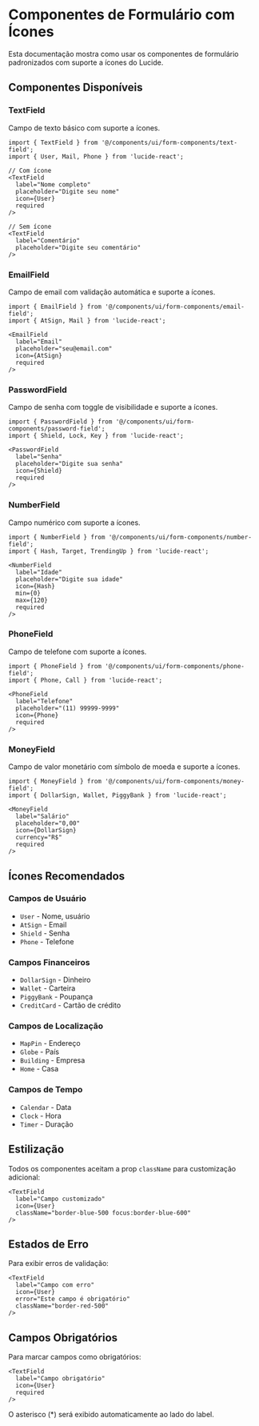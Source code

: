 # Componentes de Formulário com Ícones

Esta documentação mostra como usar os componentes de formulário padronizados com suporte a ícones do Lucide.

## Componentes Disponíveis

### TextField
Campo de texto básico com suporte a ícones.

```tsx
import { TextField } from '@/components/ui/form-components/text-field';
import { User, Mail, Phone } from 'lucide-react';

// Com ícone
<TextField
  label="Nome completo"
  placeholder="Digite seu nome"
  icon={User}
  required
/>

// Sem ícone
<TextField
  label="Comentário"
  placeholder="Digite seu comentário"
/>
```

### EmailField
Campo de email com validação automática e suporte a ícones.

```tsx
import { EmailField } from '@/components/ui/form-components/email-field';
import { AtSign, Mail } from 'lucide-react';

<EmailField
  label="Email"
  placeholder="seu@email.com"
  icon={AtSign}
  required
/>
```

### PasswordField
Campo de senha com toggle de visibilidade e suporte a ícones.

```tsx
import { PasswordField } from '@/components/ui/form-components/password-field';
import { Shield, Lock, Key } from 'lucide-react';

<PasswordField
  label="Senha"
  placeholder="Digite sua senha"
  icon={Shield}
  required
/>
```

### NumberField
Campo numérico com suporte a ícones.

```tsx
import { NumberField } from '@/components/ui/form-components/number-field';
import { Hash, Target, TrendingUp } from 'lucide-react';

<NumberField
  label="Idade"
  placeholder="Digite sua idade"
  icon={Hash}
  min={0}
  max={120}
  required
/>
```

### PhoneField
Campo de telefone com suporte a ícones.

```tsx
import { PhoneField } from '@/components/ui/form-components/phone-field';
import { Phone, Call } from 'lucide-react';

<PhoneField
  label="Telefone"
  placeholder="(11) 99999-9999"
  icon={Phone}
  required
/>
```

### MoneyField
Campo de valor monetário com símbolo de moeda e suporte a ícones.

```tsx
import { MoneyField } from '@/components/ui/form-components/money-field';
import { DollarSign, Wallet, PiggyBank } from 'lucide-react';

<MoneyField
  label="Salário"
  placeholder="0,00"
  icon={DollarSign}
  currency="R$"
  required
/>
```

## Ícones Recomendados

### Campos de Usuário
- `User` - Nome, usuário
- `AtSign` - Email
- `Shield` - Senha
- `Phone` - Telefone

### Campos Financeiros
- `DollarSign` - Dinheiro
- `Wallet` - Carteira
- `PiggyBank` - Poupança
- `CreditCard` - Cartão de crédito

### Campos de Localização
- `MapPin` - Endereço
- `Globe` - País
- `Building` - Empresa
- `Home` - Casa

### Campos de Tempo
- `Calendar` - Data
- `Clock` - Hora
- `Timer` - Duração

## Estilização

Todos os componentes aceitam a prop `className` para customização adicional:

```tsx
<TextField
  label="Campo customizado"
  icon={User}
  className="border-blue-500 focus:border-blue-600"
/>
```

## Estados de Erro

Para exibir erros de validação:

```tsx
<TextField
  label="Campo com erro"
  icon={User}
  error="Este campo é obrigatório"
  className="border-red-500"
/>
```

## Campos Obrigatórios

Para marcar campos como obrigatórios:

```tsx
<TextField
  label="Campo obrigatório"
  icon={User}
  required
/>
```

O asterisco (*) será exibido automaticamente ao lado do label.

